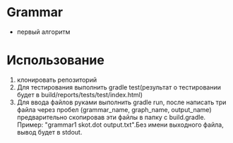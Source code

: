 # Grammar
- первый алгоритм
# Использование
  1. клонировать репозиторий
  2. Для тестирования выполнить gradle test(результат о тестировании будет в build/reports/tests/test/index.html)
  3. Для ввода файлов руками выполнить gradle run, после написать три файла через пробел (grammar_name, graph_name, output_name) предварительно скопировав эти файлы  в папку с build.gradle. Пример: "grammar1 skot.dot output.txt".Без имени выходного файла, вывод будет в stdout.
